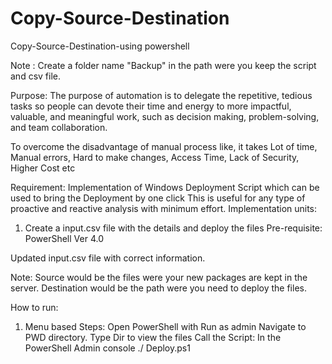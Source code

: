 # Copy-Source-Destination

Copy-Source-Destination-using powershell

Note : Create a folder name "Backup" in the path were you keep the script and csv file.

Purpose:
The purpose of automation is to delegate the repetitive, tedious tasks so people can devote their time and energy to more impactful, valuable, and meaningful work, such as decision making, problem-solving, and team collaboration.

To overcome the disadvantage of manual process like, it takes Lot of time, Manual errors, Hard to make changes, Access Time, Lack of Security, Higher Cost etc

Requirement:
Implementation of Windows Deployment Script which can be used to bring the Deployment by one click  This is useful for any type of proactive and reactive analysis with minimum effort.
Implementation units:

1.	Create a input.csv file with the details and deploy the files
Pre-requisite:
PowerShell Ver 4.0 

Updated input.csv file with correct information.

Note: Source would be the files were your new packages are kept in the server. Destination would be the path were you need to deploy the files.

How to run:
1.	Menu based 
Steps:
 	Open PowerShell with Run as admin
 	Navigate to PWD directory.
 	Type Dir to view the files
 	Call the Script: 
  In the PowerShell Admin console
./ Deploy.ps1
